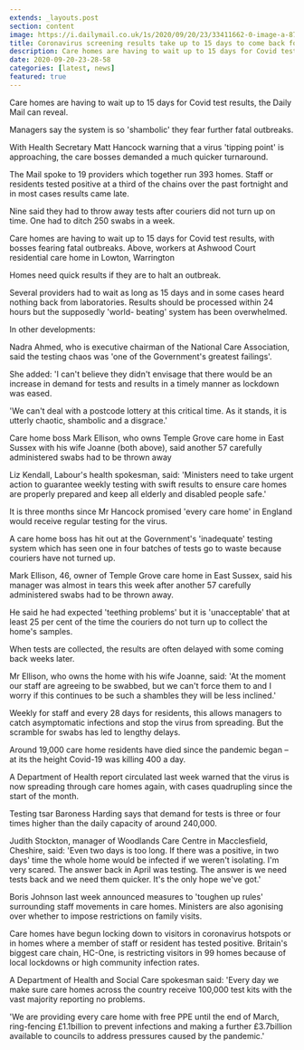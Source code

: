 ```yaml
---
extends: _layouts.post
section: content
image: https://i.dailymail.co.uk/1s/2020/09/20/23/33411662-0-image-a-87_1600640747214.jpg 
title: Coronavirus screening results take up to 15 days to come back for care homes 
description: Care homes are having to wait up to 15 days for Covid test results with managers saying the system is so shambolic they fear further fatal outbreaks, the Daily Mail has revealed. 
date: 2020-09-20-23-28-58 
categories: [latest, news] 
featured: true 
--- 
```

Care homes are having to wait up to 15 days for Covid test results, the Daily Mail can reveal.

Managers say the system is so 'shambolic' they fear further fatal outbreaks.

With Health Secretary Matt Hancock warning that a virus 'tipping point' is approaching, the care bosses demanded a much quicker turnaround.

The Mail spoke to 19 providers which together run 393 homes. Staff or residents tested positive at a third of the chains over the past fortnight and in most cases results came late.

Nine said they had to throw away tests after couriers did not turn up on time. One had to ditch 250 swabs in a week.

Care homes are having to wait up to 15 days for Covid test results, with bosses fearing fatal outbreaks. Above, workers at Ashwood Court residential care home in Lowton, Warrington

Homes need quick results if they are to halt an outbreak.

Several providers had to wait as long as 15 days and in some cases heard nothing back from laboratories. Results should be processed within 24 hours but the supposedly 'world- beating' system has been overwhelmed.

In other developments:

Nadra Ahmed, who is executive chairman of the National Care Association, said the testing chaos was 'one of the Government's greatest failings'.

She added: 'I can't believe they didn't envisage that there would be an increase in demand for tests and results in a timely manner as lockdown was eased.

'We can't deal with a postcode lottery at this critical time. As it stands, it is utterly chaotic, shambolic and a disgrace.'

Care home boss Mark Ellison, who owns Temple Grove care home in East Sussex with his wife Joanne (both above), said another 57 carefully administered swabs had to be thrown away

Liz Kendall, Labour's health spokesman, said: 'Ministers need to take urgent action to guarantee weekly testing with swift results to ensure care homes are properly prepared and keep all elderly and disabled people safe.'

It is three months since Mr Hancock promised 'every care home' in England would receive regular testing for the virus. 

A care home boss has hit out at the Government's 'inadequate' testing system which has seen one in four batches of tests go to waste because couriers have not turned up.

Mark Ellison, 46, owner of Temple Grove care home in East Sussex, said his manager was almost in tears this week after another 57 carefully administered swabs had to be thrown away. 

He said he had expected 'teething problems' but it is 'unacceptable' that at least 25 per cent of the time the couriers do not turn up to collect the home's samples.

When tests are collected, the results are often delayed with some coming back weeks later.

Mr Ellison, who owns the home with his wife Joanne, said: 'At the moment our staff are agreeing to be swabbed, but we can't force them to and I worry if this continues to be such a shambles they will be less inclined.' 

Weekly for staff and every 28 days for residents, this allows managers to catch asymptomatic infections and stop the virus from spreading. But the scramble for swabs has led to lengthy delays.

Around 19,000 care home residents have died since the pandemic began – at its the height Covid-19 was killing 400 a day.

A Department of Health report circulated last week warned that the virus is now spreading through care homes again, with cases quadrupling since the start of the month.

Testing tsar Baroness Harding says that demand for tests is three or four times higher than the daily capacity of around 240,000.

Judith Stockton, manager of Woodlands Care Centre in Macclesfield, Cheshire, said: 'Even two days is too long. If there was a positive, in two days' time the whole home would be infected if we weren't isolating. I'm very scared. The answer back in April was testing. The answer is we need tests back and we need them quicker. It's the only hope we've got.'

Boris Johnson last week announced measures to 'toughen up rules' surrounding staff movements in care homes. Ministers are also agonising over whether to impose restrictions on family visits.

Care homes have begun locking down to visitors in coronavirus hotspots or in homes where a member of staff or resident has tested positive. Britain's biggest care chain, HC-One, is restricting visitors in 99 homes because of local lockdowns or high community infection rates.

A Department of Health and Social Care spokesman said: 'Every day we make sure care homes across the country receive 100,000 test kits with the vast majority reporting no problems. 

'We are providing every care home with free PPE until the end of March, ring-fencing £1.1billion to prevent infections and making a further £3.7billion available to councils to address pressures caused by the pandemic.'

